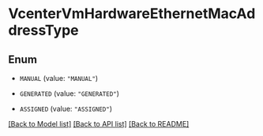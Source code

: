 # VcenterVmHardwareEthernetMacAddressType

## Enum


* `MANUAL` (value: `"MANUAL"`)

* `GENERATED` (value: `"GENERATED"`)

* `ASSIGNED` (value: `"ASSIGNED"`)


[[Back to Model list]](../README.md#documentation-for-models) [[Back to API list]](../README.md#documentation-for-api-endpoints) [[Back to README]](../README.md)


